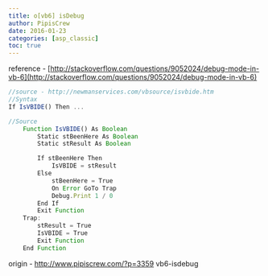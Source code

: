 ```yaml
---
title: o[vb6] isDebug
author: PipisCrew
date: 2016-01-23
categories: [asp_classic]
toc: true
---
```


reference - [http://stackoverflow.com/questions/9052024/debug-mode-in-vb-6](http://stackoverflow.com/questions/9052024/debug-mode-in-vb-6)

```js
//source - http://newmanservices.com/vbsource/isvbide.htm
//Syntax
If IsVBIDE() Then ...

//Source
	Function IsVBIDE() As Boolean
	    Static stBeenHere As Boolean
	    Static stResult As Boolean

	    If stBeenHere Then
	        IsVBIDE = stResult
	    Else
	        stBeenHere = True
	        On Error GoTo Trap
	        Debug.Print 1 / 0
	    End If
	    Exit Function
	Trap:
	    stResult = True
	    IsVBIDE = True
	    Exit Function
	End Function
```

origin - http://www.pipiscrew.com/?p=3359 vb6-isdebug